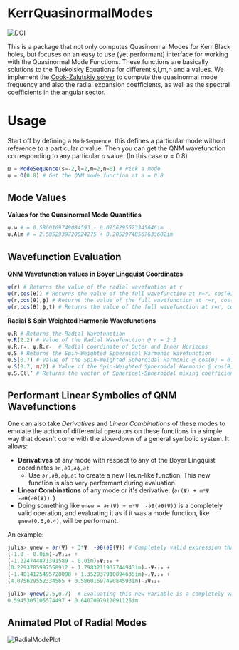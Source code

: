 # KerrQuasinormalModes
[![DOI](https://zenodo.org/badge/DOI/10.5281/zenodo.14171824.svg)](https://doi.org/10.5281/zenodo.14171824)

This is a package that not only computes Quasinormal Modes for Kerr Black holes, but focuses on an easy to use (yet performant) interface for working with the Quasinormal Mode Functions. These functions are basically solutions to the Tuekolsky Equations for different s,l,m,n and a values. We implement the [Cook-Zalutskiy solver](https://arxiv.org/abs/1410.7698) to compute the quasinormal mode frequency and also the radial expansion coefficients, as well as the spectral coefficients in the angular sector. 

# Usage

Start off by defining a `ModeSequence`: this defines a particular mode without reference to a particular $a$ value. Then you can get the QNM wavefunction corresponding to any particular $a$ value. (In this case $a=0.8$)

```julia
Ω = ModeSequence(s=-2,l=2,m=2,n=0) # Pick a mode
ψ = Ω(0.8) # Get the QNM mode function at a = 0.8
```

## Mode Values

__Values for the Quasinormal Mode Quantities__

```julia
ψ.ω # = 0.5860169749084593 - 0.0756295523345646im
ψ.Alm # = 2.5852939720024275 + 0.20529748567633602im
```

## Wavefunction Evaluation

__QNM Wavefunction values in Boyer Lingquist Coordinates__

```julia
ψ(r) # Returns the value of the radial wavefuntion at r
ψ(r,cos(θ)) # Returns the value of the full wavefunction at r=r, cos(θ)=cos(θ), ϕ=0 and t=0
ψ(r,cos(θ),ϕ) # Returns the value of the full wavefunction at r=r, cos(θ)=cos(θ), ϕ=ϕ and t=0
ψ(r,cos(θ),ϕ,t) # Returns the value of the full wavefunction at r=r, cos(θ)=cos(θ), ϕ=ϕ and t=t
```

__Radial & Spin Weighted Harmonic Wavefunctions__

```julia
ψ.R # Returns the Radial Wavefunction
ψ.R(2.2) # Value of the Radial Wavefunction @ r = 2.2
ψ.R.r₊, ψ.R.r₋  # Radial coordinate of Outer and Inner Horizons
ψ.S # Returns the Spin-Weighted Spheroidal Harmonic Wavefunction
ψ.S(0.7) # Value of the Spin-Weighted Spheroidal Harmonic @ cos(θ) = 0.7
ψ.S(0.7, π/2) # Value of the Spin-Weighted Spheroidal Harmonic @ cos(θ) = 0.7 & ϕ = π/2
ψ.S.Cllʼ # Returns the vector of Spherical-Spheroidal mixing coefficients
```

## Performant Linear Symbolics of QNM Wavefunctions

One can also take _Derivatives_ and _Linear Combinations_ of these modes to emulate the action of differential operators on these functions in a simple way that doesn't come with the slow-down of a general symbolic system. It allows:

- __Derivatives__ of any mode with respect to any of the Boyer Lingquist coordinates `∂r,∂θ,∂ϕ,∂t `
  - Use `∂r,∂θ,∂ϕ,∂t` to create a new Heun-like function. This new function is also very performant during evaluation.
-  __Linear Combinations__ of any mode or it's derivative: (`∂r(Ψ) + m*Ψ  -∂θ(∂θ(Ψ)) `)
  - Doing something like `ψnew = ∂r(Ψ) + m*Ψ  -∂θ(∂θ(Ψ))` is a completely valid operation, and evaluating it as if it was a mode function, like `ψnew(0.6,0.4)`, will be performant.

An example:

```julia
julia> ψnew = ∂r(Ψ) + 3*Ψ  -∂θ(∂θ(Ψ)) # Completely valid expression that is saved as a Linear Combination of Heun-Like functions as shown below
(-1.0 - 0.0im)₋₂Ψ₂₂₀ +
(-1.224744871391589 - 0.0im)₀Ψ₂₂₀ +
(0.2293785997558912 + 1.7983211937744943im)₋₂Ψ₂₂₀ +
(-1.4014125495728098 + 1.352937910894635im)₋₂Ψ₂₂₀ +
(4.075629552334565 + 0.5860169749084593im)₋₂Ψ₂₂₀

julia> ψnew(2.5,0.7)  # Evaluating this new variable is a completely valid and performant operation
0.5945305105574497 + 0.6407097912091125im
```

## Animated Plot of Radial Modes
![RadialModePlot](docs/QnmAnimated.gif)
